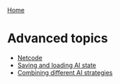 
[Home](../README.md)

# Advanced topics

* [Netcode](./advanced-netcode.md)
* [Saving and loading AI state](./advanced-saving-loading.md)
* [Combining different AI strategies](./advanced-combining.md)